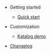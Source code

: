 <!-- TODO: Complete with your own sidebar structure and enable sidebar in index.html - or delete this file. -->
<!-- - [Home](/#docsifyjs-template)
- [FizAboutz]()
- [Buzz]()
- Foo
    * [Bar]()
    * [Baz]()
- [Katalog demo](/demo/)
    * [demo rozdz 2](/demo/#rozdzial-2)
    * [demo rozdz 3](/demo/#rozdzial-3) -->
- Getting started

  - [Quick start](/#Docsifyjs-emplate)

- Customization
  - [Katalog demo](demo/)

- [Changelog](changelog.md)

